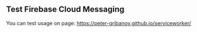 Test Firebase Cloud Messaging
-----------------------------

You can test usage on page: https://peter-gribanov.github.io/serviceworker/
